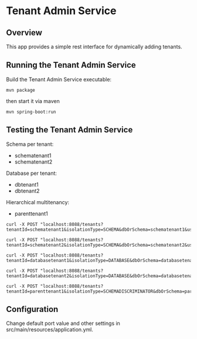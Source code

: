 # Tenant Admin Service

## Overview  

This app provides a simple rest interface for dynamically adding tenants.

## Running the Tenant Admin Service

Build the Tenant Admin Service executable:

```
mvn package
```

then start it via maven

```
mvn spring-boot:run
```

## Testing the Tenant Admin Service

Schema per tenant:
* schematenant1
* schematenant2

Database per tenant:
* dbtenant1
* dbtenant2

Hierarchical multitenancy:
* parenttenant1

```
curl -X POST "localhost:8088/tenants?tenantId=schematenant1&isolationType=SCHEMA&dbOrSchema=schematenant1&userName=schematenant1&password=postgre"

curl -X POST "localhost:8088/tenants?tenantId=schematenant2&isolationType=SCHEMA&dbOrSchema=schematenant2&userName=schematenant2&password=postgre"

curl -X POST "localhost:8088/tenants?tenantId=databasetenant1&isolationType=DATABASE&dbOrSchema=databasetenant1&userName=databasetenant1&password=postgre"

curl -X POST "localhost:8088/tenants?tenantId=databasetenant2&isolationType=DATABASE&dbOrSchema=databasetenant2&userName=databasetenant2&password=postgre"

curl -X POST "localhost:8088/tenants?tenantId=parenttenant1&isolationType=SCHEMADISCRIMINATOR&dbOrSchema=parenttenant1&userName=parenttenant1&password=postgre"

```


## Configuration

Change default port value and other settings in src/main/resources/application.yml.
